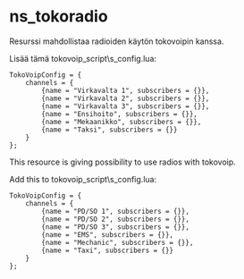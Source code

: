 # ns_tokoradio

Resurssi mahdollistaa radioiden käytön tokovoipin kanssa.

Lisää tämä tokovoip_script\s_config.lua:

```
TokoVoipConfig = {
	channels = {
		{name = "Virkavalta 1", subscribers = {}},
		{name = "Virkavalta 2", subscribers = {}},
		{name = "Virkavalta 3", subscribers = {}},
		{name = "Ensihoito", subscribers = {}},
		{name = "Mekaanikko", subscribers = {}},
		{name = "Taksi", subscribers = {}}
	}
};
```

This resource is giving possibility to use radios with tokovoip.


Add this to tokovoip_script\s_config.lua:

```
TokoVoipConfig = {
	channels = {
		{name = "PD/SO 1", subscribers = {}},
		{name = "PD/SO 2", subscribers = {}},
		{name = "PD/SO 3", subscribers = {}},
		{name = "EMS", subscribers = {}},
		{name = "Mechanic", subscribers = {}},
		{name = "Taxi", subscribers = {}}
	}
};
```
